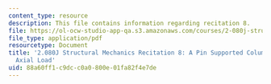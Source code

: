 ```yaml
---
content_type: resource
description: This file contains information regarding recitation 8.
file: https://ol-ocw-studio-app-qa.s3.amazonaws.com/courses/2-080j-structural-mechanics-fall-2013/88a60ff1c9dcc0a0800e01fa82f4e7de_MIT2_080JF13_Recitation8.pdf
file_type: application/pdf
resourcetype: Document
title: '2.080J Structural Mechanics Recitation 8: A Pin Supported Column with Eccentric
  Axial Load'
uid: 88a60ff1-c9dc-c0a0-800e-01fa82f4e7de
---
```

